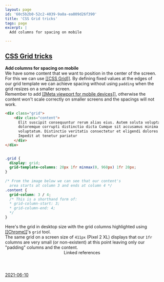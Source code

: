 ```yaml
---
layout: page
id: '60c5b2b0-52c2-4039-9a8a-ea809d26f390'
title: 'CSS Grid tricks'
tags: page
excerpt: |
  Add columns for spacing on mobile

---
```

  
<h2 class="text-3xl font-semibold mb-4"><a href="/pages/css-grid-tricks">CSS Grid tricks</a></h2>

<div class="space-y-2">
<div class="element-block ml-0"><div class="flex-1"><strong class="text-rose-400">Add columns for spacing on mobile</strong></div></div>

<div class="element-block ml-4"><div class="flex-1">We have some content that we want to position in the center of the screen. For this we can use <a class="text-teal-400 group" href="/pages/css-grid"><span class="text-gray-500 group-hover:text-teal-500">[[</span>CSS Grid<span class="text-gray-500 group-hover:text-teal-500">]]</span></a>. By defining fixed values at the edges of our grid template we can achieve spacing without using <code>padding</code> when the grid resizes on a smaller screen.</div></div>

<div class="element-block ml-4"><div class="flex-1">Remember to add <a class="text-teal-400 group" href="/pages/meta-viewport-for-mobile-devices"><span class="text-gray-500 group-hover:text-teal-500">[[</span>Meta viewport for mobile devices<span class="text-gray-500 group-hover:text-teal-500">]]</span></a>, otherwise the content won't scale correctly on smaller screens and the spacings will not work.</div></div>

<div class="element-block ml-4"><div class="flex-1">

```html
<div class="grid">
	<div class="content">
      Elit suscipit consequuntur rerum alias eius. Autem soluta voluptas
      doloremque corrupti distinctio dicta Cumque sit accusamus minima magni
      voluptatum. Distinctio veritatis consectetur et eligendi dolores est
      Impedit at tenetur pariatur
	</div>
</div>
	  
```

</div></div>

<div class="element-block ml-4"><div class="flex-1">

```css
.grid {
  display: grid;
  grid-template-columns: 20px 1fr minmax(0, 960px) 1fr 20px;
}
	  
/* From the image below we can see that our content's
  area starts at column 3 and ends at column 4 */
.content {
  grid-column: 3 / 4;
  /* This is a shorthand form of:
  * grid-column-start: 3;
  * grid-column-end: 4;
  */
}
```

</div></div>

<div class="element-block ml-4"><div class="flex-1">Here's the grid in desktop size with the grid columns highlighted using <a class="text-teal-400 group" href="/pages/chrome"><span class="text-gray-500 group-hover:text-teal-500">[[</span>Chrome<span class="text-gray-500 group-hover:text-teal-500">]]</span></a>'s <code>grid</code> tool.</div></div>

<div class="element-block ml-4"><div class="flex-1"><img alt="" src="/assets/Skärmavbild_2021-06-10_kl._08.05.50_1623305228889_0.png" /></div></div>

<div class="element-block ml-4"><div class="flex-1">The same grid on a screen size of <code>411px</code> (Pixel 2 XL) displays that our <code>1fr</code> columns are very small (or non-existent) at this point leaving only our "padding" columns and the content.</div></div>

<div class="element-block ml-4"><div class="flex-1"><img alt="" src="/assets/Skärmavbild_2021-06-10_kl._08.06.19_1623305249365_0.png" /></div></div>


</div>



<section class="mt-8 space-y-2">
<header class="text-gray-500">Linked references</header>
<a class="block bg-gray-800 p-4 rounded text-teal-400 focus:outline-none focus:ring-2 focus:ring-offset-2 focus:ring-offset-gray-900 focus:ring-teal-400 hover:ring-2 hover:ring-offset-2 hover:ring-offset-gray-900 hover:ring-teal-400" href="/journals/2021-06-10">2021-06-10</a>
  </section>
